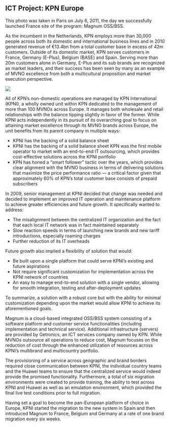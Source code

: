 ## ICT Project: KPN Europe

 <p> This photo was taken in Paris on July 6, 2011, the day we successfully launched France site of the program: Magnum OSS/BSS.  <br> <p> 
 <p> As the incumbent in the Netherlands, KPN employs more than 30,000 people across both its domestic and international business lines and in 2010 generated revenue of €13.4bn from a total customer base in excess of 42m customers. Outside of its domestic market, KPN serves customers in France, Germany (E-Plus), Belgium (BASE) and Spain. Serving more than 20m customers alone in Germany, E-Plus and its sub brands are recognized as market leaders, and their success has been seen by many as an example of MVNO excellence from both a multicultural proposition and market execution perspective. <p> 

<picture>


 <img src="(https://user-images.githubusercontent.com/79688638/199164174-29b22603-1e17-4ab7-8af4-96adbd296725.JPG)">
</picture>
 <p> All of KPN’s non-domestic operations are managed by KPN International (KPNI), a wholly owned unit within KPN dedicated to the management of more than 100 MVNOs across Europe. It manages both wholesale and retail relationships with the balance tipping slightly in favor of the former. While KPNI acts independently in its pursuit of its overarching goal to focus on attaining market excellence through its MVNO brands across Europe, the unit benefits from its parent company in multiple ways: <p> 

  - KPNI has the backing of a solid balance sheet
  - KPNI has the backing of a solid balance sheet KPN was the first mobile operator to market with an end-to-end IT outsourcing, which provides cost-effective solutions across the KPNI portfolio
  - KPN has honed a “smart follower” tactic over the years, which provides clear alignment with the MVNO business in terms of delivering solutions that maximize the price
performance ratio — a critical factor given that approximately 60% of KPN’s total customer base consists of prepaid subscribers<p>

  <p>In 2009, senior management at KPNI decided that change was needed and decided to implement an improved IT operation and maintenance platform to achieve greater efficiencies and future growth. It specifically wanted to address:<p>
   
  - The misalignment between the centralized IT organization and the fact that each local IT network was in fact maintained separately 
  - Slow reaction speeds in terms of launching new brands and new tariff introductions, especially roaming charges 
  - Further reduction of its IT overheads
<p>
<p> Future growth also implied a flexibility of solution that would:<p>
 
  - Be built upon a single platform that could serve KPNI’s existing and future aspirations 
  - Not require significant customization for implementation across the KPNI network of countries 
  - An easy to manage end-to-end solution with a single vendor, allowing for smooth integration, testing and after-deployment updates
 
<p>To summarize, a solution with a robust core but with the ability for minimal customization depending upon the market would allow KPNI to achieve its aforementioned goals.<p>
 
 <p>Magnum is a cloud-based integrated OSS/BSS system consisting of a software platform and customer service functionalities (including implementation and technical service). Additional infrastructure (servers) are provided by Getronics, an ICT services company owned by KPN. While MVNOs outsource all operations to reduce cost, Magnum focuses on the reduction of cost through the enhanced utilization of resources across KPNI’s multibrand and multicountry portfolio.<p>
  
 <p> The provisioning of a service across geographic and brand borders required close communication between KPNI, the individual country teams and the Huawei teams to ensure that the centralized service would indeed provide the promised functionality. Furthermore, a total of six migration environments were created to provide training, the ability to test across KPNI and Huawei as well as an emulation environment, which provided the final live test conditions prior to full migration.<p>
  
   <p>Having set a goal to become the pan-European platform of choice in Europe, KPNI started the migration to the new system in Spain and then introduced Magnum to France, Belgium and Germany at a rate of one brand migration every six weeks. <p>
